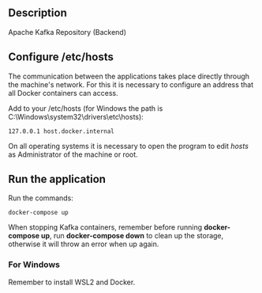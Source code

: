 ## Description

Apache Kafka Repository (Backend)

## Configure /etc/hosts

The communication between the applications takes place directly through the machine's network.
For this it is necessary to configure an address that all Docker containers can access.

Add to your /etc/hosts (for Windows the path is C:\Windows\system32\drivers\etc\hosts):
```
127.0.0.1 host.docker.internal
```
On all operating systems it is necessary to open the program to edit *hosts* as Administrator of the machine or root.

## Run the application

Run the commands:

```
docker-compose up
```

When stopping Kafka containers, remember before running **docker-compose up**, run **docker-compose down** to clean up the storage, otherwise it will throw an error when up again.

### For Windows

Remember to install WSL2 and Docker.